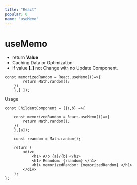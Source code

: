 ```yaml
---
title: "React"
popular: 0
name: "useMemo"
---
```


# useMemo

- return **Value**
- Caching Data or Optimization
- if value **[_]** not Change with no Update Component.

```
const memorizedRandom = React.useMemo(()=>{
        return Math.random();
    })
    },[ ]);
```

Usage

```
const ChildentComponent = ({a,b} =>{

    const memorizedRandom = React.useMemo(()=>{
        return Math.random();
    })
    },[a]);

    const reandom = Math.random();

    return (
        <div>
            <h1> A/b {a}/{b} </h1>
            <h1> Reandom: {reandom} </h1>
            <h1> memorizedRandom: {memorizedRandom} </h1>
        </div>
    );
};
```
